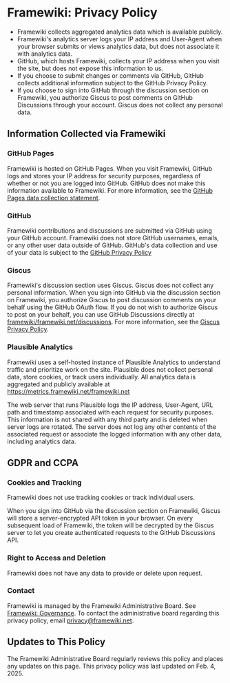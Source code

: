---
---
# Framewiki: Privacy Policy


- Framewiki collects aggregated analytics data which is available publicly.
- Framewiki's analytics server logs your IP address and User-Agent when your browser submits or views analytics data, but does not associate it with analytics data.
- GitHub, which hosts Framewiki, collects your IP address when you visit the site, but does not expose this information to us.
- If you choose to submit changes or comments via GitHub, GitHub collects additional information subject to the GitHub Privacy Policy.
- If you choose to sign into GitHub through the discussion section on Framewiki, you authorize Giscus to post comments on GitHub Discussions through your account. Giscus does not collect any personal data.

## Information Collected via Framewiki
### GitHub Pages
Framewiki is hosted on GitHub Pages. When you visit Framewiki, GitHub logs and stores your IP address for security purposes, regardless of whether or not you are logged into GitHub. GitHub does not make this information available to Framewiki. For more information, see the [GitHub Pages data collection statement](https://docs.github.com/en/pages/getting-started-with-github-pages/about-github-pages#data-collection).

### GitHub
Framewiki contributions and discussions are submitted via GitHub using your GitHub account. Framewiki does not store GitHub usernames, emails, or any other user data outside of GitHub. GitHub's data collection and use of your data is subject to the [GitHub Privacy Policy](https://docs.github.com/en/site-policy/privacy-policies/github-general-privacy-statement)

### Giscus
Framewiki's discussion section uses Giscus. Giscus does not collect any personal information. When you sign into GitHub via the discussion section on Framewiki, you authorize Giscus to post discussion comments on your behalf using the GitHub OAuth flow. If you do not wish to authorize Giscus to post on your behalf, you can use GitHub Discussions directly at [framewiki/framewiki.net/discussions](https://github.com/framewiki/framewiki.net/discussions). For more information, see the [Giscus Privacy Policy](https://github.com/giscus/giscus/blob/main/PRIVACY-POLICY.md).

### Plausible Analytics
Framewiki uses a self-hosted instance of Plausible Analytics to understand traffic and prioritize work on the site. Plausible does not collect personal data, store cookies, or track users individually. All analytics data is aggregated and publicly available at <https://metrics.framewiki.net/framewiki.net>

The web server that runs Plausible logs the IP address, User-Agent, URL path and timestamp associated with each request for security purposes. This information is not shared with any third party and is deleted when server logs are rotated. The server does not log any other contents of the associated request or associate the logged information with any other data, including analytics data.

## GDPR and CCPA
### Cookies and Tracking
Framewiki does not use tracking cookies or track individual users. 

When you sign into GitHub via the discussion section on Framewiki, Giscus will store a server-encrypted API token in your browser. On every subsequent load of Framewiki, the token will be decrypted by the Giscus server to let you create authenticated requests to the GitHub Discussions API.

### Right to Access and Deletion
Framewiki does not have any data to provide or delete upon request.

### Contact
Framewiki is managed by the Framewiki Administrative Board. See [Framewiki: Governance](/framewiki:governance). To contact the administrative board regarding this privacy policy, email [privacy@framewiki.net](mailto:privacy@framewiki.net).


## Updates to This Policy
The Framewiki Administrative Board regularly reviews this policy and places any updates on this page. This privacy policy was last updated on Feb. 4, 2025.
